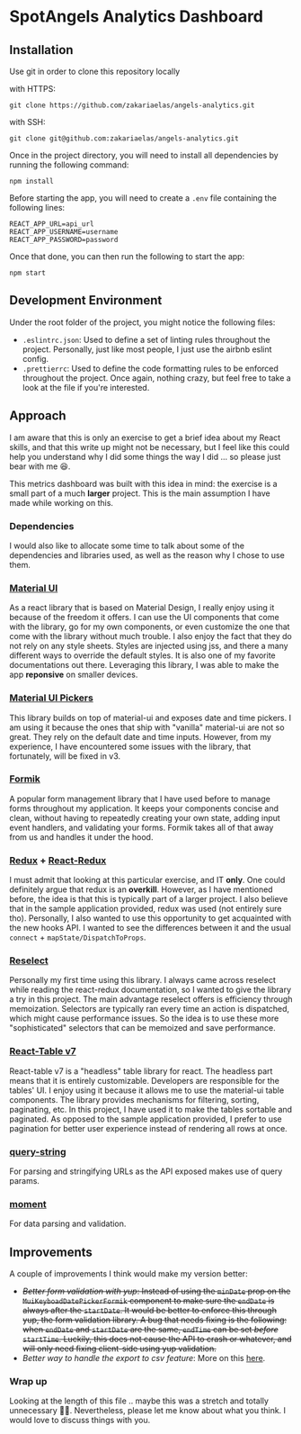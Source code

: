# SpotAngels Analytics Dashboard

## Installation

Use git in order to clone this repository locally

with HTTPS:

```
git clone https://github.com/zakariaelas/angels-analytics.git
```

with SSH:

```
git clone git@github.com:zakariaelas/angels-analytics.git
```

Once in the project directory, you will need to install all dependencies by running the following command:

```
npm install
```

Before starting the app, you will need to create a `.env` file containing the following lines:

```
REACT_APP_URL=api_url
REACT_APP_USERNAME=username
REACT_APP_PASSWORD=password
```

Once that done, you can then run the following to start the app:

```
npm start
```

## Development Environment

Under the root folder of the project, you might notice the following files:

- `.eslintrc.json`: Used to define a set of linting rules throughout the project. Personally, just like most people, I just use the airbnb eslint config.
- `.prettierrc`: Used to define the code formatting rules to be enforced throughout the project. Once again, nothing crazy, but feel free to take a look at the file if you're interested.

## Approach

I am aware that this is only an exercise to get a brief idea about my React skills, and that this write up might not be necessary, but I feel like this could help you understand why I did some things the way I did ... so please just bear with me 😆.

This metrics dashboard was built with this idea in mind: the exercise is a small part of a much **larger** project. This is the main assumption I have made while working on this.

### Dependencies

I would also like to allocate some time to talk about some of the dependencies and libraries used, as well as the reason why I chose to use them.

### [Material UI](https://material-ui.com/)

As a react library that is based on Material Design, I really enjoy using it because of the freedom it offers. I can use the UI components that come with the library, go for my own components, or even customize the one that come with the library without much trouble. I also enjoy the fact that they do not rely on any style sheets. Styles are injected using jss, and there a many different ways to override the default styles. It is also one of my favorite documentations out there. Leveraging this library, I was able to make the app **reponsive** on smaller devices.

### [Material UI Pickers](https://material-ui-pickers.dev/)

This library builds on top of material-ui and exposes date and time pickers. I am using it because the ones that ship with "vanilla" material-ui are not so great. They rely on the default date and time inputs. However, from my experience, I have encountered some issues with the library, that fortunately, will be fixed in v3.

### [Formik](https://jaredpalmer.com/formik/)

A popular form management library that I have used before to manage forms throughout my application. It keeps your components concise and clean, without having to repeatedly creating your own state, adding input event handlers, and validating your forms. Formik takes all of that away from us and handles it under the hood.

### [Redux](https://redux.js.org/) + [React-Redux](https://react-redux.js.org/)

I must admit that looking at this particular exercise, and IT **only**. One could definitely argue that redux is an **overkill**. However, as I have mentioned before, the idea is that this is typically part of a larger project. I also believe that in the sample application provided, redux was used (not entirely sure tho). Personally, I also wanted to use this opportunity to get acquainted with the new hooks API. I wanted to see the differences between it and the usual `connect` + `mapState/DispatchToProps`.

### [Reselect](https://github.com/reduxjs/reselect)

Personally my first time using this library. I always came across reselect while reading the react-redux documentation, so I wanted to give the library a try in this project. The main advantage reselect offers is efficiency through memoization. Selectors are typically ran every time an action is dispatched, which might cause performance issues. So the idea is to use these more "sophisticated" selectors that can be memoized and save performance.

### [React-Table v7](https://github.com/tannerlinsley/react-table)

React-table v7 is a "headless" table library for react. The headless part means that it is entirely customizable. Developers are responsible for the tables' UI. I enjoy using it because it allows me to use the material-ui table components. The library provides mechanisms for filtering, sorting, paginating, etc. In this project, I have used it to make the tables sortable and paginated. As opposed to the sample application provided, I prefer to use pagination for better user experience instead of rendering all rows at once.

### [query-string](https://github.com/sindresorhus/query-string)

For parsing and stringifying URLs as the API exposed makes use of query params.

### [moment](https://momentjs.com/)

For data parsing and validation.

## Improvements

A couple of improvements I think would make my version better:

- ~~_Better form validation with yup_: Instead of using the `minDate` prop on the `MuiKeyboadDatePickerFormik` component to make sure the `endDate` is always after the `startDate`. It would be better to enforce this through yup, the form validation library. A bug that needs fixing is the following: when `endDate` and `startDate` are the same, `endTime` can be set _before_ `startTime`. Luckily, this does not cause the API to crash or whatever, and will only need fixing client-side using yup validation.~~
- _Better way to handle the export to csv feature_: More on this [here](https://github.com/zakariaelas/angels-analytics/blob/master/src/domain/Filters/Filters.js#L31).

### Wrap up

Looking at the length of this file .. maybe this was a stretch and totally unnecessary 🤦‍♂️. Nevertheless, please let me know about what you think. I would love to discuss things with you.
